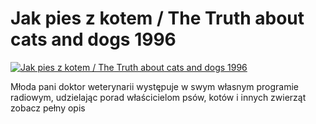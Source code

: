 Jak pies z kotem / The Truth about cats and dogs 1996 
=============
[![Jak pies z kotem / The Truth about cats and dogs 1996 ](http://vidos.pl/images/player.gif)](http://vidos.pl/jak-pies-z-kotem-the-truth-about-cats-and-dogs-1996)

 Młoda pani doktor weterynarii występuje w swym własnym programie radiowym, udzielając porad właścicielom psów, kotów i innych zwierząt zobacz pełny opis
